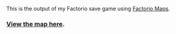This is the output of my Factorio save game using [Factorio Maps](https://github.com/credomane/FactorioMods_FactorioMaps).

### [View the map here](https://yuya-iwabuchi.github.io/factorio-maps/#61.42,-25.38,9).

